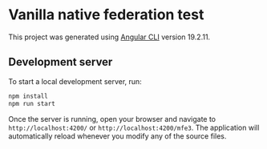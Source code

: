 # Vanilla native federation test

This project was generated using [Angular CLI](https://github.com/angular/angular-cli) version 19.2.11.

## Development server

To start a local development server, run:

```bash
npm install
npm run start
```

Once the server is running, open your browser and navigate to `http://localhost:4200/` or `http://localhost:4200/mfe3`. The application will automatically reload whenever you modify any of the source files.
